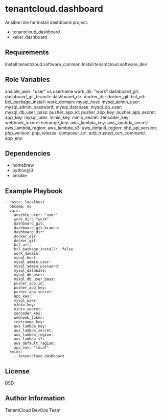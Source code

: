 
<img src="https://github.com/tenantcloud/ansible-role-dashboard/workflows/Ansible Lint/badge.svg?branch-master" alt="">
<img src="https://github.com/tenantcloud/ansible-role-dashboard/workflows/Yaml Lint/badge.svg?branch-master" alt="">

tenantcloud.dashboard
=========

Ansible role for install dashboard project.

  - tenantcloud_dashboard
  - keller_dashboard

Requirements
------------

Install tenantcloud.software_common
Install tenantcloud.software_dev

Role Variables
--------------

ansible_user: "user" os username 
work_dir: "work"
dashboard_git:
dashboard_git_branch:
dashboard_dir:
docker_dir:
docker_git:
bcl_url:
bcl_package_install:
work_domain:
mysql_host:
mysql_admin_user:
mysql_admin_password:
mysql_database:
mysql_db_user:
mysql_db_user_pass:
pusher_app_id:
pusher_app_key:
pusher_app_secret:
app_key:
mysql_user:
minio_key:
minio_secret:
zencoder_key:
webhook_token:
rentrange_key:
aws_lambda_key:
aws_lambda_secret:
aws_lambda_region:
aws_lambda_s3:
aws_default_region:
php_api_version:
php_version:
php_release:
composer_url:
add_trusted_cert_command:
app_env:

Dependencies
------------

  - homebrew
  - python@3
  - ansible

Example Playbook
----------------

    - hosts: localhost
      become: no
      vars:
        ansible_user: "user"
        work_dir: "work"
        dashboard_git:
        dashboard_git_branch:
        dashboard_dir:
        docker_dir:
        docker_git:
        bcl_url:
        bcl_package_install: 'false'
        work_domain:
        mysql_host:
        mysql_admin_user:
        mysql_admin_password:
        mysql_database:
        mysql_db_user:
        mysql_db_user_pass:
        pusher_app_id:
        pusher_app_key:
        pusher_app_secret:
        app_key:
        mysql_user:
        minio_key:
        minio_secret:
        zencoder_key:
        webhook_token:
        rentrange_key:
        aws_lambda_key:
        aws_lambda_secret:
        aws_lambda_region:
        aws_lambda_s3:
        aws_default_region:
        app_env: "local"
      roles:
        - tenantcloud.dashboard

License
-------

BSD

Author Information
------------------

TenantCloud DevOps Team
